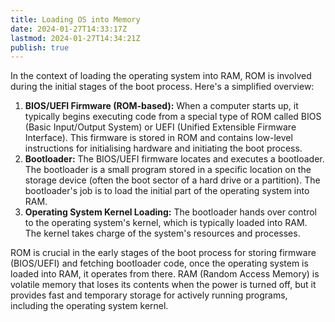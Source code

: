 ```yaml
---
title: Loading OS into Memory
date: 2024-01-27T14:33:17Z
lastmod: 2024-01-27T14:34:21Z
publish: true
---
```


In the context of loading the operating system into RAM, ROM is involved during the initial stages of the boot process. Here's a simplified overview:

1. **BIOS/UEFI Firmware (ROM-based):**  When a computer starts up, it typically begins executing code from a special type of ROM called BIOS (Basic Input/Output System) or UEFI (Unified Extensible Firmware Interface). This firmware is stored in ROM and contains low-level instructions for initialising hardware and initiating the boot process.
2. **Bootloader:**  The BIOS/UEFI firmware locates and executes a bootloader. The bootloader is a small program stored in a specific location on the storage device (often the boot sector of a hard drive or a partition). The bootloader's job is to load the initial part of the operating system into RAM.
3. **Operating System Kernel Loading:**  The bootloader hands over control to the operating system's kernel, which is typically loaded into RAM. The kernel takes charge of the system's resources and processes.

ROM is crucial in the early stages of the boot process for storing firmware (BIOS/UEFI) and fetching bootloader code, once the operating system is loaded into RAM, it operates from there. RAM (Random Access Memory) is volatile memory that loses its contents when the power is turned off, but it provides fast and temporary storage for actively running programs, including the operating system kernel.

‍
